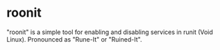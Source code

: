# roonit
"roonit" is a simple tool for enabling and disabling services in runit (Void Linux). Pronounced as "Rune-It" or "Ruined-It".
